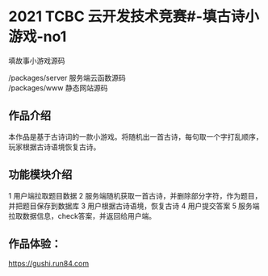 # 2021 TCBC 云开发技术竞赛#-填古诗小游戏-no1

填故事小游戏源码

/packages/server 服务端云函数源码  
/packages/www 静态网站源码

## 作品介绍
本作品是基于古诗词的一款小游戏。将随机出一首古诗，每句取一个字打乱顺序，玩家根据古诗语境恢复古诗。


## 功能模块介绍  
1 用户端拉取题目数据
2 服务端随机获取一首古诗，并删除部分字符，作为题目，并把题目保存到数据库
3 用户根据古诗语境，恢复古诗
4 用户提交答案
5 服务端拉取数据信息，check答案，并返回给用户端。

## 作品体验：
https://gushi.run84.com

